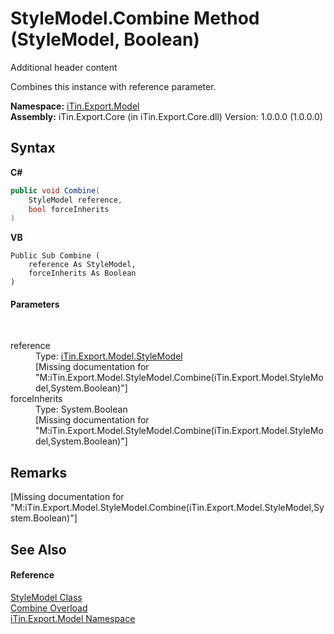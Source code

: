 # StyleModel.Combine Method (StyleModel, Boolean)
Additional header content 

Combines this instance with reference parameter.

**Namespace:**&nbsp;<a href="N_iTin_Export_Model">iTin.Export.Model</a><br />**Assembly:**&nbsp;iTin.Export.Core (in iTin.Export.Core.dll) Version: 1.0.0.0 (1.0.0.0)

## Syntax

**C#**<br />
``` C#
public void Combine(
	StyleModel reference,
	bool forceInherits
)
```

**VB**<br />
``` VB
Public Sub Combine ( 
	reference As StyleModel,
	forceInherits As Boolean
)
```


#### Parameters
&nbsp;<dl><dt>reference</dt><dd>Type: <a href="T_iTin_Export_Model_StyleModel">iTin.Export.Model.StyleModel</a><br />\[Missing <param name="reference"/> documentation for "M:iTin.Export.Model.StyleModel.Combine(iTin.Export.Model.StyleModel,System.Boolean)"\]</dd><dt>forceInherits</dt><dd>Type: System.Boolean<br />\[Missing <param name="forceInherits"/> documentation for "M:iTin.Export.Model.StyleModel.Combine(iTin.Export.Model.StyleModel,System.Boolean)"\]</dd></dl>

## Remarks
\[Missing <remarks> documentation for "M:iTin.Export.Model.StyleModel.Combine(iTin.Export.Model.StyleModel,System.Boolean)"\]

## See Also


#### Reference
<a href="T_iTin_Export_Model_StyleModel">StyleModel Class</a><br /><a href="Overload_iTin_Export_Model_StyleModel_Combine">Combine Overload</a><br /><a href="N_iTin_Export_Model">iTin.Export.Model Namespace</a><br />